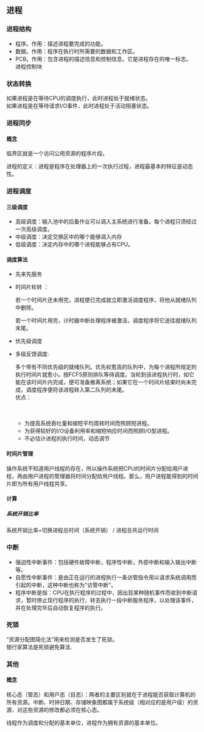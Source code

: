 ## 进程

### 进程结构

- 程序。作用：描述进程要完成的功能。
- 数据。作用：程序在执行时所需要的数据和工作区。
- PCB。作用：包含进程的描述信息和控制信息。它是进程存在的唯一标志。 进程控制块

### 状态转换

如果进程是在等待CPU的调度执行，此时进程处于就绪状态。 <br>
如果进程是在等待请求I/O事件，此时进程处于活动阻塞状态。

### 进程同步

#### 概念

临界区就是一个访问公用资源的程序片段。

进程的定义：进程是程序在处理器上的一次执行过程，进程最基本的特征是动态性。

### 进程调度

#### 三级调度

- 高级调度：输入池中的后备作业可以调入主系统进行准备。每个进程只须经过一次高级调度。
- 中级调度：决定交换区中的哪个能够调入内存
- 低级调度：决定内存中的哪个进程能够占有CPU。

#### 调度算法

- 先来先服务
- 时间片轮转 ：<p>若一个时间片还未用完，进程便已完成就立即激活调度程序，将他从就绪队列中删除。<br>
  
  若一个时间片用完，计时器中断处理程序被激活，调度程序将它送往就绪队列末尾。</p>
- 优先级调度
- 多级反馈调度:<p>多个带有不同优先级的就绪队列。优先权愈高的队列中，为每个进程所规定的执行时间片就愈小。按FCFS原则排队等待调度。当轮到该进程执行时，如它能在该时间片内完成，便可准备撤离系统；如果它在一个时间片结束时尚未完成，调度程序便将该进程转入第二队列的末尾。<br>优点：
  
  　　<ul><li>为提高系统吞吐量和缩短平均周转时间而照顾短进程。</li><li>为获得较好的I/O设备利用率和缩短响应时间而照顾I/O型进程。</li><li>不必估计进程的执行时间，动态调节</li></ul></p>

#### 时间片管理

操作系统不知道用户线程的存在，所以操作系统把CPU的时间片分配给用户进程，再由用户进程的管理器将时间分配给用户线程。那么，用户进程能得到的时间片即为所有用户线程共享。

#### 计算

##### 系统开销比率

系统开销比率=切换进程总时间（系统开销） / 进程总共运行时间

### 中断

- 强迫性中断事件：包括硬件故障中断，程序性中断，外部中断和输入输出中断等。
- 自愿性中断事件：是由正在运行的进程执行一条访管指令用以请求系统调用而引起的中断，这种中断也称为"访管中断"。
- 程序中断是指：CPU在执行程序的过程中，因出现某种随机事件而收到中断请求，暂时停止现行程序的执行，转去执行一段中断服务程序，以处理该事件，并在处理完毕后自动恢复程序的执行。

### 死锁

“资源分配图简化法”用来检测是否发生了死锁。<br>
银行家算法是死锁避免算法.

### 其他

#### 概念

核心态（管态）和用户态（目态）：两者的主要区别就在于进程能否获取计算机的所有资源。中断、时钟日期、存储映象图都属于系统级（相对应的是用户级）的资源，对这些资源的修改都必须在核心态。

线程作为调度和分配的基本单位，进程作为拥有资源的基本单位。
